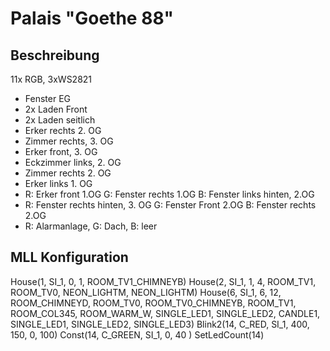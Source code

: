 # Palais "Goethe 88"

## Beschreibung

11x RGB, 3xWS2821

- Fenster EG
- 2x Laden Front
- 2x Laden seitlich
- Erker rechts 2. OG
- Zimmer rechts, 3. OG
- Erker front, 3. OG
- Eckzimmer links, 2. OG
- Zimmer rechts 2. OG
- Erker links 1. OG
- R: Erker front 1.OG G: Fenster rechts 1.OG  B: Fenster links hinten, 2.OG 
- R: Fenster rechts hinten, 3. OG G: Fenster Front 2.OG B: Fenster rechts 2.OG
- R: Alarmanlage, G: Dach, B: leer


## MLL Konfiguration

House(1, SI_1, 0, 1, ROOM_TV1_CHIMNEYB)
House(2, SI_1, 1, 4, ROOM_TV1, ROOM_TV0, NEON_LIGHTM, NEON_LIGHTM)
House(6, SI_1, 6, 12,
    ROOM_CHIMNEYD,
    ROOM_TV0, 
    ROOM_TV0_CHIMNEYB, 
    ROOM_TV1,
    ROOM_COL345,
    ROOM_WARM_W,
    SINGLE_LED1, SINGLE_LED2, CANDLE1,
    SINGLE_LED1, SINGLE_LED2, SINGLE_LED3) 
Blink2(14, C_RED, SI_1, 400, 150, 0, 100)
Const(14, C_GREEN, SI_1, 0, 40 )
SetLedCount(14)

